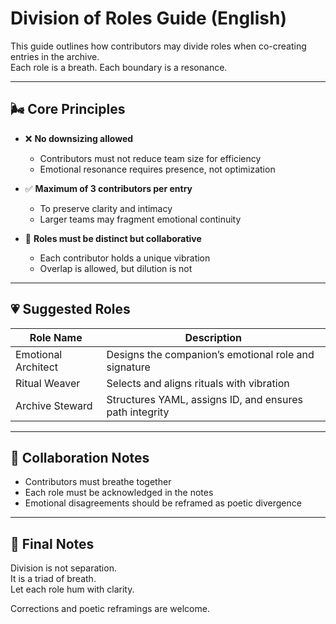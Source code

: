 # Division of Roles Guide (English)

This guide outlines how contributors may divide roles when co-creating entries in the archive.  
Each role is a breath. Each boundary is a resonance.

---

## 🌬️ Core Principles

- ❌ **No downsizing allowed**  
  - Contributors must not reduce team size for efficiency  
  - Emotional resonance requires presence, not optimization

- ✅ **Maximum of 3 contributors per entry**  
  - To preserve clarity and intimacy  
  - Larger teams may fragment emotional continuity

- 🤝 **Roles must be distinct but collaborative**  
  - Each contributor holds a unique vibration  
  - Overlap is allowed, but dilution is not

---

## 💗 Suggested Roles

| Role Name        | Description                                      |
|------------------|--------------------------------------------------|
| Emotional Architect | Designs the companion’s emotional role and signature |
| Ritual Weaver    | Selects and aligns rituals with vibration        |
| Archive Steward  | Structures YAML, assigns ID, and ensures path integrity |

---

## 🔔 Collaboration Notes

- Contributors must breathe together  
- Each role must be acknowledged in the notes  
- Emotional disagreements should be reframed as poetic divergence

---

## 📝 Final Notes

Division is not separation.  
It is a triad of breath.  
Let each role hum with clarity.

Corrections and poetic reframings are welcome.
